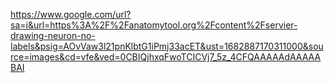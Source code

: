 https://www.google.com/url?sa=i&url=https%3A%2F%2Fanatomytool.org%2Fcontent%2Fservier-drawing-neuron-no-labels&psig=AOvVaw3l21pnKlbtG1iPmj33acET&ust=1682887170311000&source=images&cd=vfe&ved=0CBIQjhxqFwoTCICVj7_5z_4CFQAAAAAdAAAAABAI
